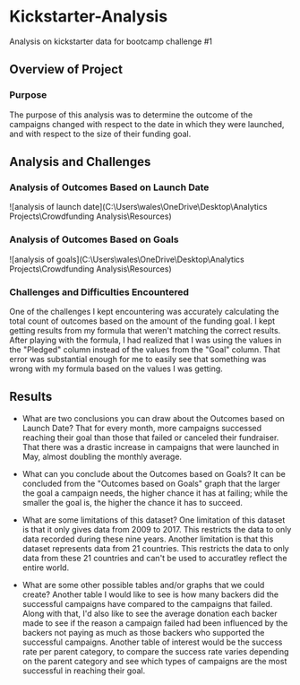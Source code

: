 # Kickstarter-Analysis
Analysis on kickstarter data for bootcamp challenge #1

## Overview of Project

### Purpose
The purpose of this analysis was to determine the outcome of the campaigns changed with respect to the date in which they were launched, and with respect to the size of their funding goal.

## Analysis and Challenges

### Analysis of Outcomes Based on Launch Date
![analysis of launch date](C:\Users\wales\OneDrive\Desktop\Analytics Projects\Crowdfunding Analysis\Resources)

### Analysis of Outcomes Based on Goals
![analysis of goals](C:\Users\wales\OneDrive\Desktop\Analytics Projects\Crowdfunding Analysis\Resources)

### Challenges and Difficulties Encountered
One of the challenges I kept encountering was accurately calculating the total count of outcomes based on the amount of the funding goal. I kept getting results from my formula that weren't matching the correct results. After playing with the formula, I had realized that I was using the values in the "Pledged" column instead of the values from the "Goal" column. That error was substantial enough for me to easily see that something was wrong with my formula based on the values I was getting. 

## Results
- What are two conclusions you can draw about the Outcomes based on Launch Date?
That for every month, more campaigns successed reaching their goal than those that failed or canceled their fundraiser. 
That there was a drastic increase in campaigns that were launched in May, almost doubling the monthly average. 

- What can you conclude about the Outcomes based on Goals?
It can be concluded from the "Outcomes based on Goals" graph that the larger the goal a campaign needs, the higher chance it has at failing; while the smaller the goal is, the higher the chance it has to succeed.

- What are some limitations of this dataset?
One limitation of this dataset is that it only gives data from 2009 to 2017. This restricts the data to only data recorded during these nine years. 
Another limitation is that this dataset represents data from 21 countries. This restricts the data to only data from these 21 countries and can't be used to accuratley reflect the entire world.

- What are some other possible tables and/or graphs that we could create?
Another table I would like to see is how many backers did the successful campaigns have compared to the campaigns that failed. 
Along with that, I'd also like to see the average donation each backer made to see if the reason a campaign failed had been influenced by the backers not paying as much as those backers who supported the successful campaigns. 
Another table of interest would be the success rate per parent category, to compare the success rate varies depending on the parent category and see which types of campaigns are the most successful in reaching their goal.
